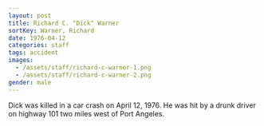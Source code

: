 ```yaml
---
layout: post
title: Richard C. "Dick" Warner
sortKey: Warner, Richard
date: 1976-04-12
categories: staff
tags: accident
images:
  - /assets/staff/richard-c-warner-1.png
  - /assets/staff/richard-c-warner-2.png
gender: male
---
```

Dick was killed in a car crash on April 12, 1976. He was hit by a drunk driver on highway 101 two miles west of Port Angeles.
